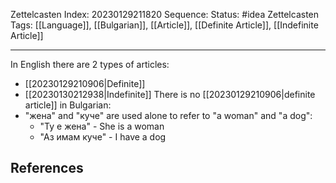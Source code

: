 Zettelcasten Index: 20230129211820
Sequence:
Status: #idea
Zettelcasten Tags: [[Language]], [[Bulgarian]], [[Article]], [[Definite Article]], [[Indefinite Article]]

---

In English there are 2 types of articles:
- [[20230129210906|Definite]]
- [[20230130212938|Indefinite]]
There is no [[20230129210906|definite article]] in Bulgarian:
- "жена" and "куче" are used alone to refer to "a woman" and "a dog":
	- "Ту е жена" - She is a woman
	- "Аз имам куче" - I have a dog

## References

